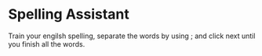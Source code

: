 # Spelling Assistant

Train your engilsh spelling, separate the words by using ; and click next until you finish all the words.
